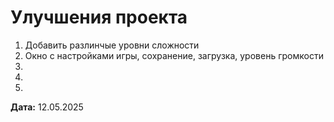 # Улучшения проекта

1. Добавить разлинчые уровни сложности
2. Окно с настройками игры, сохранение, загрузка, уровень громкости
3. 
4. 
5. 



**Дата:** 12.05.2025
